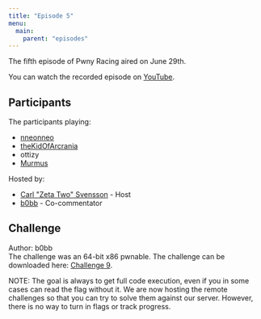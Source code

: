 ```yaml
---
title: "Episode 5"
menu:
  main:
    parent: "episodes"
---
```


The fifth episode of Pwny Racing aired on June 29th.  

You can watch the recorded episode on [YouTube](https://www.youtube.com/watch?v=5P7o0vpY7wo).

## Participants

The participants playing: 

* [nneonneo](https://twitter.com/nneonneo)
* [theKidOfArcrania](https://twitter.com/kidOfArcrania)
* ottizy
* [Murmus](https://twitter.com/MurmusCTF)

Hosted by:

* [Carl "Zeta Two" Svensson](https://twitter.com/ZetaTwo) - Host
* [b0bb](https://twitter.com/0xb0bb) - Co-commentator

## Challenge

Author: b0bb  
The challenge was an 64-bit x86 pwnable. The challenge can be downloaded here: [Challenge 9](/challenges/chall9-dist.tgz).  

NOTE: The goal is always to get full code execution, even if you in some cases can read the flag without it. We are now hosting the remote challenges so that you can try to solve them against our server. However, there is no way to turn in flags or track progress.
